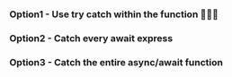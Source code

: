 
### Option1 - Use try catch within the function 🌟🌟🌟




### Option2 - Catch every await express

### Option3 - Catch the entire async/await function
